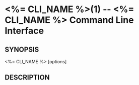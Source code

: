 # <%= CLI_NAME %>(1) -- <%= CLI_NAME %> Command Line Interface


## SYNOPSIS
<%= CLI_NAME %> [options]


## DESCRIPTION

